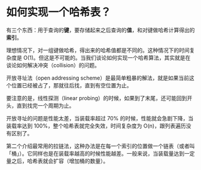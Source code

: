 # 如何实现一个哈希表？

有三个东西：用于查询的**键**，要存储起来之后查询的**值**，和对键做哈希计算得出的**索引**。

理想情况下，对一组键做哈希，得出来的哈希值都是不同的。这种情况下的时间复杂度是 O(1)。但这是不可能的。当我们谈论如何实现一个哈希算法，其实就是在谈论如何解决冲突（collision）的问题。

开放寻址法（open addressing scheme）是最简单粗暴的解法，就是如果当前这个位置已经被占了，那就往后找，直到有空位置为止。

要注意的是，线性探测（linear probing）的时候，如果到了末尾，还可能回到开头，直到找完一个周期为止。

开放寻址的问题是性能太差，当装载率超过 70% 的时候，性能就会急剧下降，当装载率达到 100%，整个哈希表就完全失效，时间复杂度为 O(n)，跟列表遍历没有区别了。

第二个介绍最常用的拉链法，这种办法是在每一个索引的位置做一个链表（或者叫「桶」）。它同样也是在装载率越高的时候性能越差。一般来说，当装载量达到一定量之后，哈希表就会扩容（增加桶的数量）。